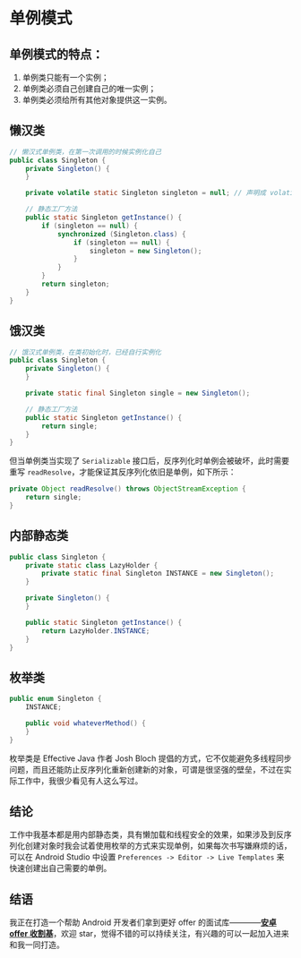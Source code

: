 # 单例模式

## 单例模式的特点：

1. 单例类只能有一个实例；
2. 单例类必须自己创建自己的唯一实例；
3. 单例类必须给所有其他对象提供这一实例。


## 懒汉类

```java
// 懒汉式单例类，在第一次调用的时候实例化自己
public class Singleton {
    private Singleton() {
    }

    private volatile static Singleton singleton = null; // 声明成 volatile

    // 静态工厂方法
    public static Singleton getInstance() {
        if (singleton == null) {
            synchronized (Singleton.class) {
                if (singleton == null) {
                    singleton = new Singleton();
                }
            }
        }
        return singleton;
    }
}
```


## 饿汉类

``` java
// 饿汉式单例类，在类初始化时，已经自行实例化
public class Singleton {
    private Singleton() {
    }

    private static final Singleton single = new Singleton();

    // 静态工厂方法
    public static Singleton getInstance() {
        return single;
    }
}
```

但当单例类当实现了 `Serializable` 接口后，反序列化时单例会被破坏，此时需要重写 `readResolve`，才能保证其反序列化依旧是单例，如下所示：

``` java
private Object readResolve() throws ObjectStreamException {
    return single;
}  
```


## 内部静态类

```java
public class Singleton {
    private static class LazyHolder {
        private static final Singleton INSTANCE = new Singleton();
    }

    private Singleton() {
    }

    public static Singleton getInstance() {
        return LazyHolder.INSTANCE;
    }
}
```


## 枚举类

``` java
public enum Singleton {
    INSTANCE;

    public void whateverMethod() {
    }
}
```

枚举类是 Effective Java 作者 Josh Bloch 提倡的方式，它不仅能避免多线程同步问题，而且还能防止反序列化重新创建新的对象，可谓是很坚强的壁垒，不过在实际工作中，我很少看见有人这么写过。


## 结论

工作中我基本都是用内部静态类，具有懒加载和线程安全的效果，如果涉及到反序列化创建对象时我会试着使用枚举的方式来实现单例，如果每次书写嫌麻烦的话，可以在 Android Studio 中设置 `Preferences -> Editor -> Live Templates` 来快速创建出自己需要的单例。


## 结语

我正在打造一个帮助 Android 开发者们拿到更好 offer 的面试库————**[安卓 offer 收割基](https://github.com/Blankj/AndroidOfferKiller)**，欢迎 star，觉得不错的可以持续关注，有兴趣的可以一起加入进来和我一同打造。